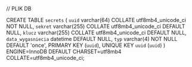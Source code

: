 // PLIK DB

CREATE TABLE `secrets` (
  `uuid` varchar(64) COLLATE utf8mb4_unicode_ci NOT NULL,
  `sekret` varchar(255) COLLATE utf8mb4_unicode_ci DEFAULT NULL,
  `klucz` varchar(255) COLLATE utf8mb4_unicode_ci DEFAULT NULL,
  `data_wygasniecia` datetime DEFAULT NULL,
  `typ` varchar(4) NOT NULL DEFAULT 'once',
  PRIMARY KEY (`uuid`),
  UNIQUE KEY `uuid` (`uuid`)
) ENGINE=InnoDB DEFAULT CHARSET=utf8mb4 COLLATE=utf8mb4_unicode_ci;
